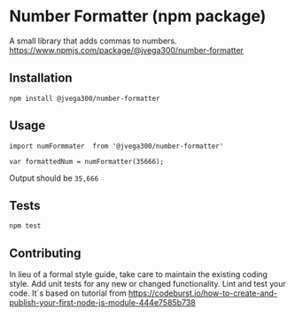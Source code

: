 Number Formatter (npm package) 
=========

A small library that adds commas to numbers.
https://www.npmjs.com/package/@jvega300/number-formatter

## Installation

  `npm install @jvega300/number-formatter`

## Usage

    import numFormmater  from '@jvega300/number-formatter'

    var formattedNum = numFormatter(35666);
  
  
  Output should be `35,666`


## Tests

  `npm test`

## Contributing

In lieu of a formal style guide, take care to maintain the existing coding style. Add unit tests for any new or changed functionality. Lint and test your code.
It´s based on tutorial from https://codeburst.io/how-to-create-and-publish-your-first-node-js-module-444e7585b738
